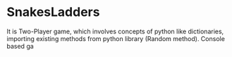 # SnakesLadders

It is Two-Player game, which involves concepts of python like dictionaries, importing existing methods from python library (Random method). Console based ga
